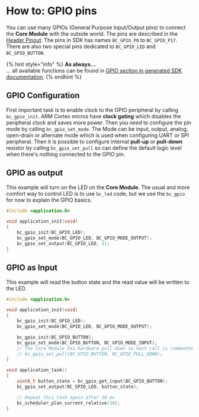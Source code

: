 # How to: GPIO pins

You can use many GPIOs \(General Purpose Input/Output pins\) to connect the **Core Module** with the outside world. The pins are described in the [Header Pinout](../hardware/header-pinout.md). The pins in SDK has names `BC_GPIO_P0` to `BC_GPIO_P17`. There are also two special pins dedicated to `BC_GPIO_LED` and `BC_GPIO_BUTTON`.

{% hint style="info" %}
**As always...**  
... all available functions can be found in [GPIO section in generated SDK documentation](https://sdk.bigclown.com/group__bc__gpio.html).
{% endhint %}

## GPIO Configuration

First important task is to enable clock to the GPIO peripheral by calling `bc_gpio_init`. ARM Cortex micros have **clock gating** which disables the peripheral clock and saves more power. Then you need to configure the pin mode by calling `bc_gpio_set_mode`. The Mode can be input, output, analog, open-drain or alternate mode which is used when configuring UART or SPI peripheral. Then it is possible to configure internal **pull-up** or **pull-down** resistor by calling `bc_gpio_set_pull` so can define the default logic level when there's nothing connected to the GPIO pin.

## GPIO as output

This example will turn on the LED on the **Core Module**. The usual and more comfort way to control LED is to use `bc_led` code, but we use the `bc_gpio` for now to explain the GPIO basics.

```c
#include <application.h>

void application_init(void)
{
    bc_gpio_init(BC_GPIO_LED);
    bc_gpio_set_mode(BC_GPIO_LED, BC_GPIO_MODE_OUTPUT);
    bc_gpio_set_output(BC_GPIO_LED, 1);
}
```

## GPIO as Input

This example will read the button state and the read value will be written to the LED.

```c
#include <application.h>

void application_init(void)
{
    bc_gpio_init(BC_GPIO_LED);
    bc_gpio_set_mode(BC_GPIO_LED, BC_GPIO_MODE_OUTPUT);

    bc_gpio_init(BC_GPIO_BUTTON);
    bc_gpio_set_mode(BC_GPIO_BUTTON, BC_GPIO_MODE_INPUT);
    // The Core Module has hardware pull-down so next call is commented
    // bc_gpio_set_pull(BC_GPIO_BUTTON, BC_GPIO_PULL_DOWN);
}

void application_task()
{
    uint8_t button_state = bc_gpio_get_input(BC_GPIO_BUTTON);
    bc_gpio_set_output(BC_GPIO_LED, button_state);

    // Repeat this task again after 10 ms
    bc_scheduler_plan_current_relative(10);
}
```

